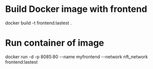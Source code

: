 # Build Docker image with frontend


docker build -t frontend:lastest .

# Run container of image
docker run -d -p 8085:80 --name myfrontend --network nft_network frontend:lastest



